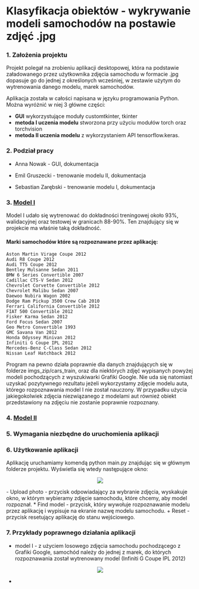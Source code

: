 # Klasyfikacja obiektów - wykrywanie modeli samochodów na postawie zdjęć .jpg

### 1. Założenia projektu
Projekt polegał na zrobieniu aplikacji desktopowej, która na podstawie załadowanego przez użytkownika zdjęcia samochodu w formacie .jpg dopasuje go do jednej z określonych wcześniej, w zestawie użytym do wytrenowania danego modelu, marek samochodów.

Aplikacja została w całości napisana w języku programowania Python. Można wyróżnić w niej 3 główne części: 
* **GUI** wykorzystujące moduły customtkinter, tkinter
* **metoda I uczenia modelu** stworzona przy użyciu modułów torch oraz torchvision
* **metoda II uczenia modelu** z wykorzystaniem API tensorflow.keras.



### 2. Podział pracy
- Anna Nowak - GUI, dokumentacja
* Emil Gruszecki - trenowanie modelu II, dokumentacja
+ Sebastian Zarębski - trenowanie modelu I, dokumentacja


### 3. [Model I](https://github.com/dzikieAppusy/AO_IS5/tree/main/model-I)
Model I udało się wytrenować do dokładności treningowej około 93%, walidacyjnej oraz testowej w granicach 88-90%. Ten znajdujący się w projekcie ma właśnie taką dokładność.

#### Marki samochodów które są rozpoznawane przez aplikację:
```
Aston Martin Virage Coupe 2012
Audi R8 Coupe 2012
Audi TTS Coupe 2012
Bentley Mulsanne Sedan 2011
BMW 6 Series Convertible 2007
Cadillac CTS-V Sedan 2012
Chevrolet Corvette Convertible 2012
Chevrolet Malibu Sedan 2007
Daewoo Nubira Wagon 2002
Dodge Ram Pickup 3500 Crew Cab 2010
Ferrari California Convertible 2012
FIAT 500 Convertible 2012
Fisker Karma Sedan 2012
Ford Focus Sedan 2007
Geo Metro Convertible 1993
GMC Savana Van 2012
Honda Odyssey Minivan 2012
Infiniti G Coupe IPL 2012
Mercedes-Benz C-Class Sedan 2012
Nissan Leaf Hatchback 2012
```

Program na pewno działa poprawnie dla danych znajdujących się w folderze imgs_zip/cars_train, oraz dla niektórych zdjęć wypisanych powyżej modeli pochodzących z wyszukiwarki Grafiki Google. Nie uda się natomiast uzyskać pozytywnego rezultatu jeżeli wykorzystamy zdjęcie modelu auta, którego rozpoznawania model I nie został nauczony. W przypadku użycia jakiegokolwiek zdjęcia niezwiązanego z modelami aut również obiekt przedstawiony na zdjęciu nie zostanie poprawnie rozpoznany.



### 4. [Model II](https://github.com/dzikieAppusy/AO_IS5/tree/main/model-II)



### 5. Wymagania niezbędne do uruchomienia aplikacji



### 6. Użytkowanie aplikacji
Aplikację uruchamiamy komendą python main.py znajdując się w głównym folderze projektu. Wyświetla się wtedy następujące okno:
<p align="center">
  <img src="https://github.com/user-attachments/assets/d628fbdf-e471-42cb-8fa9-713ce0576d6c" />
</p>
- Upload photo - przycisk odpowiadający za wybranie zdjęcia, wyskakuje okno, w którym wybieramy zdjęcie samochodu, które chcemy, aby model rozpoznał.
* Find model - przycisk, który wywołuje rozpoznawanie modelu przez aplikację i wypisuje na ekranie nazwę modelu samochodu.
+ Reset - przycisk resetujący aplikację do stanu wejściowego.



### 7. Przykłady poprawnego działania aplikacji
* model I - z użyciem losowego zdjęcia samochodu pochodzącego z Grafiki Google, samochód należy do jednej z marek, do których rozpoznawania został wytrenowany model (Infiniti G Coupe IPL 2012)
<p align="center">
  <img src="https://github.com/user-attachments/assets/77228328-845f-4951-8a10-cb3309ba7015" />
</p>

*



